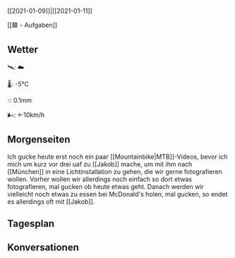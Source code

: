 [[2021-01-09]]|[[2021-01-11]]

[[🟥 - Aufgaben]]

## Wetter

🛰: ☁️

🌡: -5°C

💧: 0.1mm

🌬: ←10km/h

## Morgenseiten

Ich gucke heute erst noch ein paar [[Mountainbike|MTB]]-Videos, bevor ich mich um kurz vor drei uaf zu [[Jakob]] mache, um mit ihm nach [[München]] in eine Lichtinstallation zu gehen, die wir gerne fotografieren wollen. Vorher wollen wir allerdings noch einfach so dort etwas fotografieren, mal gucken ob heute etwas geht. Danach werden wir vielleicht noch etwas zu essen bei McDonald's holen, mal gucken, so endet es allerdings oft mit [[Jakob]].

## Tagesplan



## Konversationen

